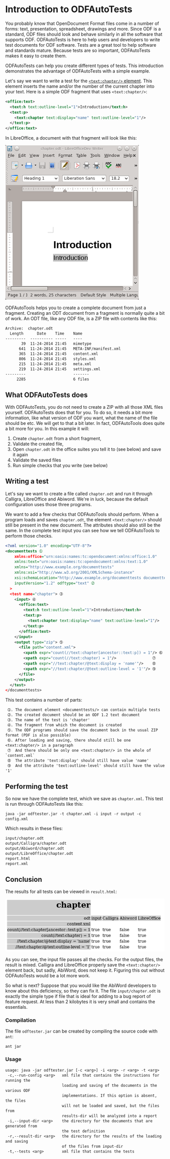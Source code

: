 # Introduction to ODFAutoTests

You probably know that OpenDocument Format files come in a number of forms: text, presentation, spreadsheet, drawings and more. Since ODF is a standard, ODF files should look and behave similarly in all the software that supports ODF. ODFAutoTests is here to help users and developers to write test documents for ODF software. Tests are a great tool to help software and standards mature. Because tests are so important, ODFAutoTests makes it easy to create them.

ODFAutoTests can help you create different types of tests. This introduction demonstrates the advantage of ODFAutoTests with a simple example.

Let's say we want to write a test for the [`<text:chapter/>` element](http://docs.oasis-open.org/office/v1.2/os/OpenDocument-v1.2-os-part1.html#__RefHeading__1415316_253892949). This element inserts the name and/or the number of the current chapter into your text. Here is a simple ODF fragment that uses `<text:chapter/>`:

```xml
<office:text>
  <text:h text:outline-level="1">Introduction</text:h>
  <text:p>
    <text:chapter text:display="name" text:outline-level="1"/>
  </text:p>
</office:text>

```

In LibreOffice, a document with that fragment will look like this:

![`<text:chapter/>` in LibreOffice](chapter_libreoffice.png)

ODFAutoTools helps you to create a complete document from just a fragment. Creating an ODT document from a fragment is normally quite a bit of work. An ODT file, like any ODF file, is a ZIP file with contents like this:

```
Archive:  chapter.odt
  Length      Date    Time    Name
---------  ---------- -----   ----
       39  11-24-2014 21:45   mimetype
      641  11-24-2014 21:45   META-INF/manifest.xml
      365  11-24-2014 21:45   content.xml
      806  11-24-2014 21:45   styles.xml
      215  11-24-2014 21:45   meta.xml
      219  11-24-2014 21:45   settings.xml
---------                     -------
     2285                     6 files
``` 

## What ODFAutoTests does

With ODFAutoTests, you do not need to create a ZIP with all those XML files yourself. ODFAutoTests does that for you. To do so, it needs a bit more information, like what version of ODF you want, what the name of the file should be etc. We will get to that a bit later. In fact, ODFAutoTools does quite a bit more for you. In this example it will:

 1. Create `chapter.odt` from a short fragment,
 2. Validate the created file,
 3. Open `chapter.odt` in the office suites you tell it to (see below) and save it again
 4. Validate the saved files
 5. Run simple checks that you write (see below)

## Writing a test

Let's say we want to create a file called `chapter.odt` and run it through Calligra, LibreOffice and Abiword. We're in luck, because the default configuration uses those three programs.

We want to add a few checks that ODFAutoTools should perform. When a program loads and saves `chapter.odt`, the element `<text:chapter/>` should still be present in the new document. The attributes should also still be the same. In the complete test input you can see how we tell ODFAutoTools to perform those checks.

```xml
<?xml version="1.0" encoding="UTF-8"?>
<documenttests ➀
	xmlns:office="urn:oasis:names:tc:opendocument:xmlns:office:1.0"
	xmlns:text="urn:oasis:names:tc:opendocument:xmlns:text:1.0"
	xmlns="http://www.example.org/documenttests"
    xmlns:xsi="http://www.w3.org/2001/XMLSchema-instance"
	xsi:schemaLocation="http://www.example.org/documenttests documenttests.xsd"
    inputVersion="1.2" odftype="text" ➁
  >
  <test name="chapter"> ➂
    <input> ➃
      <office:text>
        <text:h text:outline-level="1">Introduction</text:h>
        <text:p>
          <text:chapter text:display="name" text:outline-level="1"/>
        </text:p>
      </office:text>
    </input>
    <output type="zip"> ➄
      <file path="content.xml">
        <xpath expr="count(//text:chapter[ancestor::text:p]) = 1"/> ➅
        <xpath expr="count(//text:chapter) = 1"/>                ➆
        <xpath expr="//text:chapter/@text:display = 'name'"/>    ➇
        <xpath expr="//text:chapter/@text:outline-level = '1'"/> ➈
      </file>
    </output>
  </test>
</documenttests>
```
This test contains a number of parts:
```
 ➀. The document element <documenttests/> can contain multiple tests
 ➁. The created document should be an ODF 1.2 text document
 ➂. The name of the test is 'chapter'
 ➃. The fragment from which the document is created
 ➄. The ODF programs should save the document back in the usual ZIP format (PDF is also possible)
 ➅. After loading and saving, there should still be one <text:chapter/> in a paragraph
 ➆  And there should be only one <text:chapter/> in the whole of `content.xml`
 ➇  The attribute 'text:display' should still have value 'name'
 ➈  And the attribute 'text:outline-level' should still have the value '1'
```

## Performing the test

So now we have the complete test, which we save as `chapter.xml`. This test is run through ODFAutoTests like this:
```
java -jar odftester.jar -t chapter.xml -i input -r output -c config.xml
```
Which results in these files:
```
input/chapter.odt
output/Calligra/chapter.odt
output/Abiword/chapter.odt
output/LibreOffice/chapter.odt
report.html
report.xml
```

## Conclusion

The results for all tests can be viewed in `result.html`:

![The report for chapter.odt](chapterreport.png)

As you can see, the input file passes all the checks. For the output files, the result is mixed. Calligra and LibreOffice properly save the `<text:chapter/>` element back, but sadly, AbiWord, does not keep it. Figuring this out without ODFAutoTests would be a lot more work.

So what is next?  Suppose that you would like the AbiWord developers to know about this deficiency, so they can fix it. The file `input/chapter.odt` is exactly the simple type if file that is ideal for adding to a bug report of feature request. At less than 2 kilobytes it is very small and contains the essentials.

### Compilation

The file `odftester.jar` can be created by compiling the source code with `ant`:

```
ant jar
```

### Usage

```
usage: java -jar odftester.jar [-c <arg>] -i <arg> -r <arg> -t <arg>
 -c,--run-config <arg>   xml file that contains the instructions for running the
                         loading and saving of the documents in the various ODF
                         implementations. If this option is absent, the files
                         will not be loaded and saved, but the files from
                         results-dir will be analyzed into a report
 -i,--input-dir <arg>    the directory for the documents that are generated from
                         the test definition
 -r,--result-dir <arg>   the directory for the results of the loading and saving
                         of the files from input-dir
 -t,--tests <arg>        xml file that contains the tests
```

